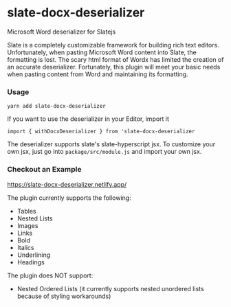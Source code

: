 # slate-docx-deserializer
Microsoft Word deserializer for Slatejs

Slate is a completely customizable framework for building rich text editors. Unfortunately, when pasting Microsoft Word content into Slate, the formatting is lost. The scary html format of Wordx has limited the creation of an accurate deserializer.
Fortunately, this plugin will meet your basic needs when pasting content from Word and maintaining its formatting. 

### Usage
 `yarn add slate-docx-deserializer`

If you want to use the deserializer in your Editor, import it

`import { withDocxDeserializer } from 'slate-docx-deserializer`

The deserializer supports slate's slate-hyperscript jsx. To customize your own jsx, just go into `package/src/module.js` and import your own jsx. 

### Checkout an Example

https://slate-docx-deserializer.netlify.app/


The plugin currently supports the following:
* Tables
* Nested Lists
* Images
* Links
* Bold
* Italics
* Underlining
* Headings

The plugin does NOT support:
* Nested Ordered Lists (it currently supports nested unordered lists because of styling workarounds)




